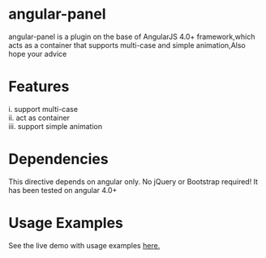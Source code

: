 # angular-panel
angular-panel is a plugin on the base of AngularJS 4.0+ framework,which acts as a container that supports multi-case and simple animation,Also hope your advice

# Features
i.  support multi-case<br/>
ii. act as container<br/>
iii. support simple animation<br/>

# Dependencies
This directive depends on angular only. No jQuery or Bootstrap required! It has been tested on angular 4.0+

# Usage Examples
See the live demo with usage examples <a href = ''>here.</a>

